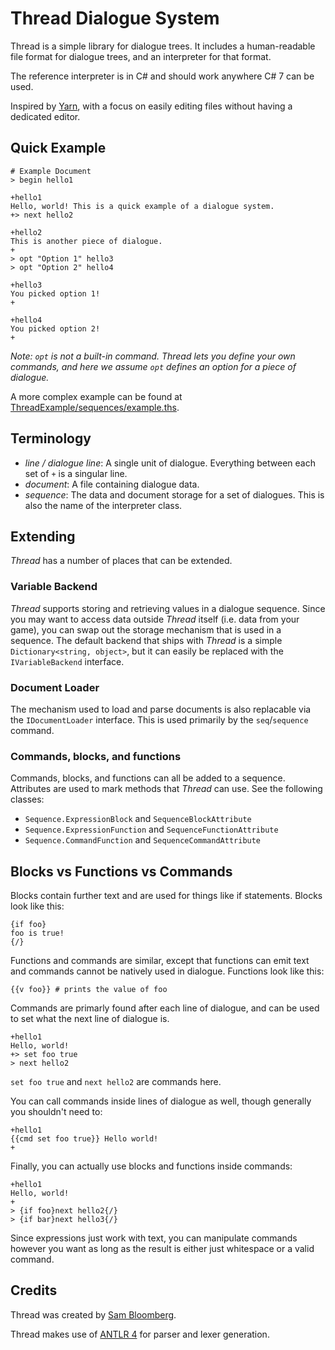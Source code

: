 # Thread Dialogue System

Thread is a simple library for dialogue trees. It includes a human-readable file format for
dialogue trees, and an interpreter for that format.

The reference interpreter is in C# and should work anywhere C# 7 can be used.

Inspired by [Yarn](https://github.com/InfiniteAmmoInc/Yarn), with a focus on easily editing files
without having a dedicated editor.

## Quick Example

    # Example Document
    > begin hello1

    +hello1
    Hello, world! This is a quick example of a dialogue system.
    +> next hello2

    +hello2
    This is another piece of dialogue.
    +
    > opt "Option 1" hello3
    > opt "Option 2" hello4

    +hello3
    You picked option 1!
    +

    +hello4
    You picked option 2!
    +

_Note: `opt` is not a built-in command. Thread lets you define your own commands, and here we assume `opt` defines an option for a piece of dialogue._

A more complex example can be found at [ThreadExample/sequences/example.ths](https://github.com/redxdev/Thread/blob/master/ThreadExample/sequences/example.ths).

## Terminology

* _line / dialogue line_: A single unit of dialogue. Everything between each set of `+` is a singular line.
* _document_: A file containing dialogue data.
* _sequence_: The data and document storage for a set of dialogues. This is also the name of the interpreter class.

## Extending

_Thread_ has a number of places that can be extended.

### Variable Backend

_Thread_ supports storing and retrieving values in a dialogue sequence. Since you may want to access data outside _Thread_ itself (i.e. data from your game),
you can swap out the storage mechanism that is used in a sequence. The default backend that ships with _Thread_ is a simple `Dictionary<string, object>`, but
it can easily be replaced with the `IVariableBackend` interface.

### Document Loader

The mechanism used to load and parse documents is also replacable via the `IDocumentLoader` interface. This is used primarily by the `seq`/`sequence` command.

### Commands, blocks, and functions

Commands, blocks, and functions can all be added to a sequence. Attributes are used to mark methods that _Thread_ can use. See the following classes:

* `Sequence.ExpressionBlock` and `SequenceBlockAttribute`
* `Sequence.ExpressionFunction` and `SequenceFunctionAttribute`
* `Sequence.CommandFunction` and `SequenceCommandAttribute`

## Blocks vs Functions vs Commands

Blocks contain further text and are used for things like if statements. Blocks look like this:

    {if foo}
    foo is true!
    {/}

Functions and commands are similar, except that functions can emit text and commands cannot be natively used in
dialogue. Functions look like this:

    {{v foo}} # prints the value of foo

Commands are primarly found after each line of dialogue, and can be used to set what the next line of dialogue is.

    +hello1
    Hello, world!
    +> set foo true
    > next hello2

`set foo true` and `next hello2` are commands here.

You can call commands inside lines of dialogue as well, though generally you shouldn't need to:

    +hello1
    {{cmd set foo true}} Hello world!
    +

Finally, you can actually use blocks and functions inside commands:

    +hello1
    Hello, world!
    +
    > {if foo}next hello2{/}
    > {if bar}next hello3{/}

Since expressions just work with text, you can manipulate commands however you want as long as the result is either just whitespace or a valid command.

## Credits

Thread was created by [Sam Bloomberg](https://xbloom.io).

Thread makes use of [ANTLR 4](https://github.com/antlr/antlr4) for parser and lexer generation.